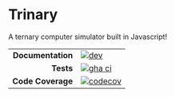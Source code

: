 # Trinary
A ternary computer simulator built in Javascript!

|||
|---------------------:|:----------------------------------------------|
| **Documentation**    | [![dev][docs-dev-img]][docs-dev-url]          |
| **Tests**            | [![gha ci][gha-ci-img]][gha-ci-url]           |
| **Code Coverage**    | [![codecov][codecov-img]][codecov-url]        |

[docs-dev-img]: https://img.shields.io/badge/docs-dev-blue.svg
[docs-dev-url]: https://espeer5.github.io/Trinary/

[gha-ci-img]: https://github.com/espeer5/Trinary/actions/workflows/test.yml/badge.svg
[gha-ci-url]: https://github.com/espeer5/Trinary/actions/workflows/test.yml

[codecov-img]: https://codecov.io/gh/espeer5/Trinary/branch/main/graph/badge.svg
[codecov-url]: https://codecov.io/gh/espeer5/Trinary